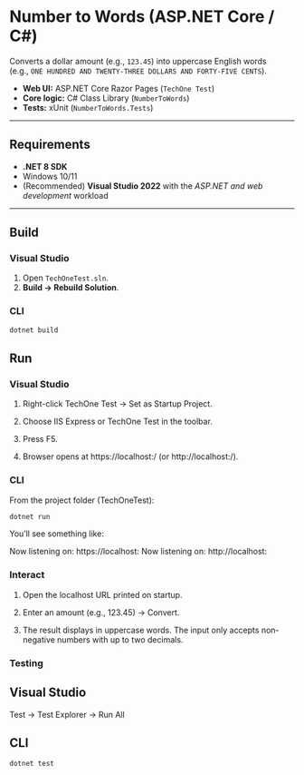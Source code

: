 ﻿# Number to Words (ASP.NET Core / C#)

Converts a dollar amount (e.g., `123.45`) into uppercase English words  
(e.g., `ONE HUNDRED AND TWENTY-THREE DOLLARS AND FORTY-FIVE CENTS`).

- **Web UI:** ASP.NET Core Razor Pages (`TechOne Test`)
- **Core logic:** C# Class Library (`NumberToWords`)
- **Tests:** xUnit (`NumberToWords.Tests`)

---

## Requirements
- **.NET 8 SDK**
- Windows 10/11
- (Recommended) **Visual Studio 2022** with the *ASP.NET and web development* workload

---

## Build

### Visual Studio
1. Open `TechOneTest.sln`.
2. **Build → Rebuild Solution**.

### CLI
```bash
dotnet build
```


## Run

### Visual Studio

1. Right-click TechOne Test → Set as Startup Project.

2. Choose IIS Express or TechOne Test in the toolbar.

3. Press F5.

4. Browser opens at https://localhost:<port>/ (or http://localhost:<port>/).

### CLI

From the project folder (TechOneTest):

```bash
dotnet run
```

You’ll see something like:

Now listening on: https://localhost:<port>
Now listening on: http://localhost:<port>

### Interact

1. Open the localhost URL printed on startup.

2. Enter an amount (e.g., 123.45) -> Convert.

3. The result displays in uppercase words. The input only accepts non-negative numbers with up to two decimals.

### Testing

## Visual Studio

Test -> Test Explorer -> Run All

## CLI

```bash
dotnet test
```